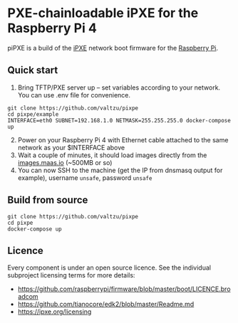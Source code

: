 PXE-chainloadable iPXE for the Raspberry Pi 4
=================================

piPXE is a build of the [iPXE] network boot firmware for the [Raspberry Pi].

Quick start
-----------

1. Bring TFTP/PXE server up – set variables according to your network. You can use .env file for convenience.
```
git clone https://github.com/valtzu/pixpe
cd pixpe/example
INTERFACE=eth0 SUBNET=192.168.1.0 NETMASK=255.255.255.0 docker-compose up
```
2. Power on your Raspberry Pi 4 with Ethernet cable attached to the same network as your $INTERFACE above
3. Wait a couple of minutes, it should load images directly from the [images.maas.io] (~500MB or so)
4. You can now SSH to the machine (get the IP from dnsmasq output for example), username `unsafe`, password `unsafe` 


Build from source
-----------
```
git clone https://github.com/valtzu/pixpe
cd pixpe
docker-compose up 
```

Licence
-------

Every component is under an open source licence.  See the individual
subproject licensing terms for more details:

* <https://github.com/raspberrypi/firmware/blob/master/boot/LICENCE.broadcom>
* <https://github.com/tianocore/edk2/blob/master/Readme.md>
* <https://ipxe.org/licensing>

[images.maas.io]: http://images.maas.io/ephemeral-v3/
[iPXE]: https://ipxe.org
[Raspberry Pi]: https://www.raspberrypi.org
[tftpboot.zip]: https://github.com/valtzu/pipxe/releases/latest/download/tftpboot.zip
[Etcher]: https://www.balena.io/etcher
[VC4 boot firmware]: https://github.com/raspberrypi/firmware/tree/master/boot
[TianoCore EDK2]: https://github.com/tianocore/edk2
